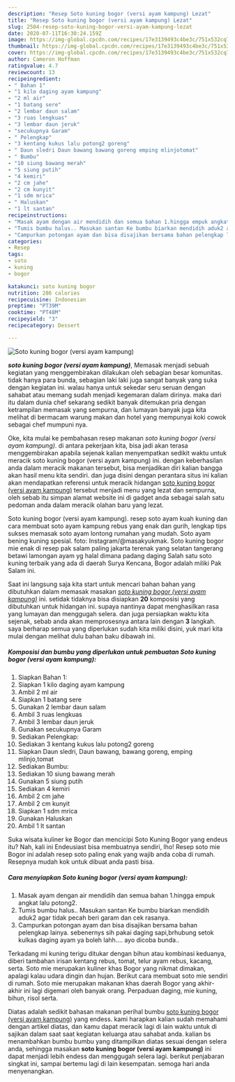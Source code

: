 ```yaml
---
description: "Resep Soto kuning bogor (versi ayam kampung) Lezat"
title: "Resep Soto kuning bogor (versi ayam kampung) Lezat"
slug: 2504-resep-soto-kuning-bogor-versi-ayam-kampung-lezat
date: 2020-07-11T16:30:24.159Z
image: https://img-global.cpcdn.com/recipes/17e3139493c4be3c/751x532cq70/soto-kuning-bogor-versi-ayam-kampung-foto-resep-utama.jpg
thumbnail: https://img-global.cpcdn.com/recipes/17e3139493c4be3c/751x532cq70/soto-kuning-bogor-versi-ayam-kampung-foto-resep-utama.jpg
cover: https://img-global.cpcdn.com/recipes/17e3139493c4be3c/751x532cq70/soto-kuning-bogor-versi-ayam-kampung-foto-resep-utama.jpg
author: Cameron Hoffman
ratingvalue: 4.7
reviewcount: 13
recipeingredient:
- " Bahan 1"
- "1 kilo daging ayam kampung"
- "2 ml air"
- "1 batang sere"
- "2 lembar daun salam"
- "3 ruas lengkuas"
- "3 lembar daun jeruk"
- "secukupnya Garam"
- " Pelengkap"
- "3 kentang kukus lalu potong2 goreng"
- " Daun sledri Daun bawang bawang goreng emping mlinjotomat"
- " Bumbu"
- "10 siung bawang merah"
- "5 siung putih"
- "4 kemiri"
- "2 cm jahe"
- "2 cm kunyit"
- "1 sdm mrica"
- " Haluskan"
- "1 lt santan"
recipeinstructions:
- "Masak ayam dengan air mendidih dan semua bahan 1.hingga empuk angkat lalu potong2."
- "Tumis bumbu halus.. Masukan santan Ke bumbu biarkan mendidih aduk2 agar tidak pecah beri garam dan cek rasanya."
- "Campurkan potongan ayam dan bisa disajikan bersama bahan pelengkap lainya. sebenernys sih pakai daging sapi,brhubung setok kulkas daging ayam ya boleh lahh.... ayo dicoba bunda.."
categories:
- Resep
tags:
- soto
- kuning
- bogor

katakunci: soto kuning bogor 
nutrition: 286 calories
recipecuisine: Indonesian
preptime: "PT39M"
cooktime: "PT48M"
recipeyield: "3"
recipecategory: Dessert

---
```



![Soto kuning bogor (versi ayam kampung)](https://img-global.cpcdn.com/recipes/17e3139493c4be3c/751x532cq70/soto-kuning-bogor-versi-ayam-kampung-foto-resep-utama.jpg)

<b><i>soto kuning bogor (versi ayam kampung)</i></b>, Memasak menjadi sebuah kegiatan yang menggembirakan dilakukan oleh sebagian besar komunitas. tidak hanya para bunda, sebagian laki laki juga sangat banyak yang suka dengan kegiatan ini. walau hanya untuk sekedar seru seruan dengan sahabat atau memang sudah menjadi kegemaran dalam dirinya. maka dari itu dalam dunia chef sekarang sedikit banyak ditemukan pria dengan ketrampilan memasak yang sempurna, dan lumayan banyak juga kita melihat di bermacam warung makan dan hotel yang mempunyai koki cowok sebagai chef mumpuni nya.

Oke, kita mulai ke pembahasan resep makanan <i>soto kuning bogor (versi ayam kampung)</i>. di antara pekerjaan kita, bisa jadi akan terasa menggembirakan apabila sejenak kalian menyempatkan sedikit waktu untuk meracik soto kuning bogor (versi ayam kampung) ini. dengan keberhasilan anda dalam meracik makanan tersebut, bisa menjadikan diri kalian bangga akan hasil menu kita sendiri. dan juga disini dengan perantara situs ini kalian akan mendapatkan referensi untuk meracik hidangan <u>soto kuning bogor (versi ayam kampung)</u> tersebut menjadi menu yang lezat dan sempurna, oleh sebab itu simpan alamat website ini di gadget anda sebagai salah satu pedoman anda dalam meracik olahan baru yang lezat.

Soto kuning bogor (versi ayam kampung). resep soto ayam kuah kuning dan cara membuat soto ayam kampung rebus yang enak dan gurih, lengkap tips sukses memasak soto ayam lontong rumahan yang mudah. Soto ayam bening kuning spesial. foto: Instagram/@masakyukmak. Soto kuning bogor mie enak di resep pak salam paling jakarta terenak yang selatan tangerang betawi lamongan ayam yg halal dimana padang daging Salah satu soto kuning terbaik yang ada di daerah Surya Kencana, Bogor adalah miliki Pak Salam ini.


Saat ini langsung saja kita start untuk mencari bahan bahan yang dibutuhkan dalam memasak masakan <u><i>soto kuning bogor (versi ayam kampung)</i></u> ini. setidak tidaknya bisa disiapkan <b>20</b> komposisi yang dibutuhkan untuk hidangan ini. supaya nantinya dapat menghasilkan rasa yang lumayan dan menggugah selera. dan juga persiapkan waktu kita sejenak, sebab anda akan memprosesnya antara lain dengan <b>3</b> langkah. saya berharap semua yang diperlukan sudah kita miliki disini, yuk mari kita mulai dengan melihat dulu bahan baku dibawah ini.

<!--inarticleads1-->

##### Komposisi dan bumbu yang diperlukan untuk pembuatan Soto kuning bogor (versi ayam kampung):

1. Siapkan  Bahan 1:
1. Siapkan 1 kilo daging ayam kampung
1. Ambil 2 ml air
1. Siapkan 1 batang sere
1. Gunakan 2 lembar daun salam
1. Ambil 3 ruas lengkuas
1. Ambil 3 lembar daun jeruk
1. Gunakan secukupnya Garam
1. Sediakan  Pelengkap:
1. Sediakan 3 kentang kukus lalu potong2 goreng
1. Siapkan  Daun sledri, Daun bawang, bawang goreng, emping mlinjo,tomat
1. Sediakan  Bumbu:
1. Sediakan 10 siung bawang merah
1. Gunakan 5 siung putih
1. Sediakan 4 kemiri
1. Ambil 2 cm jahe
1. Ambil 2 cm kunyit
1. Siapkan 1 sdm mrica
1. Gunakan  Haluskan
1. Ambil 1 lt santan


Suka wisata kuliner ke Bogor dan mencicipi Soto Kuning Bogor yang endeus itu? Nah, kali ini Endeusiast bisa membuatnya sendiri, lho! Resep soto mie Bogor ini adalah resep soto paling enak yang wajib anda coba di rumah. Resepnya mudah kok untuk dibuat anda pasti bisa. 

<!--inarticleads2-->

##### Cara menyiapkan Soto kuning bogor (versi ayam kampung):

1. Masak ayam dengan air mendidih dan semua bahan 1.hingga empuk angkat lalu potong2.
1. Tumis bumbu halus.. Masukan santan Ke bumbu biarkan mendidih aduk2 agar tidak pecah beri garam dan cek rasanya.
1. Campurkan potongan ayam dan bisa disajikan bersama bahan pelengkap lainya. sebenernys sih pakai daging sapi,brhubung setok kulkas daging ayam ya boleh lahh.... ayo dicoba bunda..


Terkadang mi kuning terigu ditukar dengan bihun atau kombinasi keduanya, diberi tambahan irisan kentang rebus, tomat, telur ayam rebus, kacang, serta. Soto mie merupakan kuliner khas Bogor yang nikmat dimakan, apalagi kalau udara dingin dan hujan. Berikut cara membuat soto mie sendiri di rumah. Soto mie merupakan makanan khas daerah Bogor yang akhir-akhir ini lagi digemari oleh banyak orang. Perpaduan daging, mie kuning, bihun, risol serta. 

Diatas adalah sedikit bahasan makanan perihal bumbu <u>soto kuning bogor (versi ayam kampung)</u> yang endess. kami harapkan kalian sudah memahami dengan artikel diatas, dan kamu dapat meracik lagi di lain waktu untuk di sajikan dalam saat saat kegiatan keluarga atau sahabat anda. kalian bs menambahkan bumbu bumbu yang ditampilkan diatas sesuai dengan selera anda, sehingga masakan <b>soto kuning bogor (versi ayam kampung)</b> ini dapat menjadi lebih endess dan menggugah selera lagi. berikut penjabaran singkat ini, sampai bertemu lagi di lain kesempatan. semoga hari anda menyenangkan.
